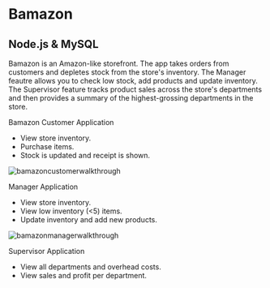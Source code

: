 # Bamazon

## Node.js & MySQL

Bamazon is an Amazon-like storefront. The app takes orders from customers and depletes stock from the store's inventory. The Manager feautre allows you to check low stock, add products and update inventory. The Supervisor feature tracks product sales across the store's departments and then provides a summary of the highest-grossing departments in the store.


Bamazon Customer Application
  - View store inventory. 
  - Purchase items.
  - Stock is updated and receipt is shown.

![bamazoncustomerwalkthrough](https://user-images.githubusercontent.com/35474050/42044341-5d005372-7abe-11e8-9ef9-6b20d85006fb.gif)

Manager Application
  - View store inventory. 
  - View low inventory (<5) items.
  - Update inventory and add new products.

![bamazonmanagerwalkthrough](https://user-images.githubusercontent.com/35474050/42044396-8969b804-7abe-11e8-9059-c0b971760ade.gif)

Supervisor Application
  - View all departments and overhead costs. 
  - View sales and profit per department.
